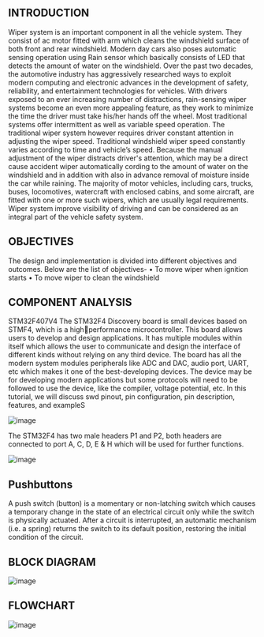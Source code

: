 
## INTRODUCTION 
Wiper system is an important component in all the vehicle system. They consist of
ac motor fitted with arm which cleans the windshield surface of both front and rear
windshield. Modern day cars also poses automatic sensing operation using Rain
sensor which basically consists of LED that detects the amount of water on the
windshield.
Over the past two decades, the automotive industry has aggressively researched
ways to exploit modern computing and electronic advances in the development of
safety, reliability, and entertainment technologies for vehicles. With drivers exposed
to an ever increasing number of distractions, rain-sensing wiper systems become an
even more appealing feature, as they work to minimize the time the driver must take
his/her hands off the wheel. Most traditional systems offer intermittent as well as
variable speed operation. The traditional wiper system however requires driver
constant attention in adjusting the wiper speed. Traditional windshield wiper speed
constantly varies according to time and vehicle’s speed. Because the manual
adjustment of the wiper distracts driver's attention, which may be a direct cause
accident wiper automatically cording to the amount of water on the windshield and
in addition with also in advance removal of moisture inside the car while raining. The
majority of motor vehicles, including cars, trucks, buses, locomotives, watercraft
with enclosed cabins, and some aircraft, are fitted with one or more such wipers,
which are usually legal requirements. Wiper system improve visibility of driving and
can be considered as an integral part of the vehicle safety system.

## OBJECTIVES
The design and implementation is divided into different objectives and 
outcomes. Below are the list of objectives- 
• To move wiper when ignition starts
• To move wiper to clean the windshield

## COMPONENT ANALYSIS 
STM32F407V4
The STM32F4 Discovery board is small devices based on STMF4, which is a highperformance microcontroller. This board allows users to develop and design 
applications. It has multiple modules within itself which allows the user to 
communicate and design the interface of different kinds without relying on any 
third device. The board has all the modern system modules peripherals like ADC 
and DAC, audio port, UART, etc which makes it one of the best-developing 
devices. The device may be for developing modern applications but some 
protocols will need to be followed to use the device, like the compiler, voltage 
potential, etc. In this tutorial, we will discuss swd pinout, pin configuration, pin 
description, features, and exampleS

![image](https://user-images.githubusercontent.com/78298653/168016284-1b760d63-586d-4a32-bf38-9ba80ec6f1a9.png)

The STM32F4 has two male headers P1 and P2, both headers are connected to port A, C, D, E & H which will be used for further functions.

![image](https://user-images.githubusercontent.com/78298653/168016661-42b3d0d7-08b2-4c58-99bc-8e80aa439759.png)

## Pushbuttons 
A push switch (button) is a momentary or non-latching switch which causes a temporary change in the state of an electrical circuit only while the switch is physically  actuated. After a circuit is interrupted, an automatic mechanism (i.e. a spring) returns the switch to its default position, restoring the initial condition of the circuit. 

## BLOCK DIAGRAM

![image](https://user-images.githubusercontent.com/78298653/168016990-f61ff9df-0002-4ad6-bcc8-669386840185.png)

## FLOWCHART

![image](https://user-images.githubusercontent.com/78298653/168017072-34f4a8c7-a67a-42bf-8e98-05607bf7e2ec.png)



